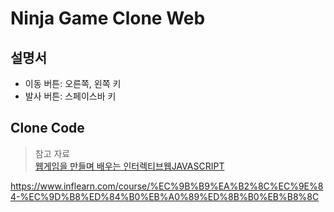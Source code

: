 # Ninja Game Clone Web

## 설명서
- 이동 버튼: 오른쪽, 왼쪽 키
- 발사 버튼: 스페이스바 키

## Clone Code
> 참고 자료 </br>
> [웹게임을 만들며 배우는 인터렉티브웹JAVASCRIPT](https://www.inflearn.com/course/%EC%9B%B9%EA%B2%8C%EC%9E%84-%EC%9D%B8%ED%84%B0%EB%A0%89%ED%8B%B0%EB%B8%8C)

https://www.inflearn.com/course/%EC%9B%B9%EA%B2%8C%EC%9E%84-%EC%9D%B8%ED%84%B0%EB%A0%89%ED%8B%B0%EB%B8%8C
